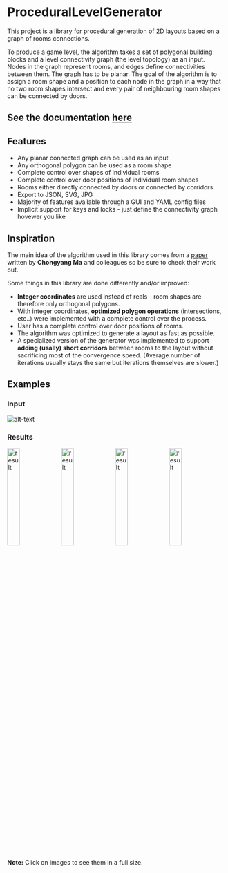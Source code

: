 # ProceduralLevelGenerator

This project is a library for procedural generation of 2D layouts based on a graph of rooms connections.

To produce a game level, the algorithm takes a set of polygonal building blocks and a level connectivity graph (the level topology) as an input. Nodes in the graph represent rooms, and edges define connectivities between them. The graph has to be planar. The goal of the algorithm is to assign a room shape and a position to each node in the graph in a way that no two room shapes intersect and every pair of neighbouring room shapes can be connected by doors.

## See the documentation [here](https://ondrejnepozitek.github.io/ProceduralLevelGenerator/docs/introduction.html)

## Features
- Any planar connected graph can be used as an input
- Any orthogonal polygon can be used as a room shape
- Complete control over shapes of individual rooms
- Complete control over door positions of individual room shapes
- Rooms either directly connected by doors or connected by corridors
- Export to JSON, SVG, JPG
- Majority of features available through a GUI and YAML config files
- Implicit support for keys and locks - just define the connectivity graph hovewer you like

## Inspiration
The main idea of the algorithm used in this library comes from a [paper](http://chongyangma.com/publications/gl/index.html) written by **Chongyang Ma** and colleagues so be sure to check their work out.

Some things in this library are done differently and/or improved:
- **Integer coordinates** are used instead of reals - room shapes are therefore only orthogonal polygons.
- With integer coordinates, **optimized polygon operations** (intersections, etc..) were implemented with a complete control over the process.
- User has a complete control over door positions of rooms.
- The algorithm was optimized to generate a layout as fast as possible.
- A specialized version of the generator was implemented to support **adding (usally) short corridors** between rooms to the layout without sacrificing most of the convergence speed. (Average number of iterations usually stays the same but iterations themselves are slower.)

## Examples

### Input

![alt-text](https://ondrejnepozitek.github.io/ProceduralLevelGenerator/docs/assets/introduction/introduction.svg)

### Results

<div class="results">
  <a href="https://ondrejnepozitek.github.io/ProceduralLevelGenerator/docs/assets/introduction/0.jpg" target="_blank"><img width="24%" src="https://ondrejnepozitek.github.io/ProceduralLevelGenerator/docs/assets/introduction/0.jpg" alt="result"></a>
  <a href="https://ondrejnepozitek.github.io/ProceduralLevelGenerator/docs/assets/introduction/1.jpg" target="_blank"><img width="24%" src="https://ondrejnepozitek.github.io/ProceduralLevelGenerator/docs/assets/introduction/1.jpg" alt="result"></a>
  <a href="https://ondrejnepozitek.github.io/ProceduralLevelGenerator/docs/assets/introduction/2.jpg" target="_blank"><img width="24%" src="https://ondrejnepozitek.github.io/ProceduralLevelGenerator/docs/assets/introduction/2.jpg" alt="result"></a>
  <a href="https://ondrejnepozitek.github.io/ProceduralLevelGenerator/docs/assets/introduction/3.jpg" target="_blank"><img width="24%" src="https://ondrejnepozitek.github.io/ProceduralLevelGenerator/docs/assets/introduction/3.jpg" alt="result"></a>
</div>

**Note:** Click on images to see them in a full size.
